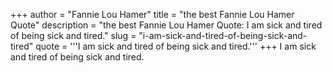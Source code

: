 +++
author = "Fannie Lou Hamer"
title = "the best Fannie Lou Hamer Quote"
description = "the best Fannie Lou Hamer Quote: I am sick and tired of being sick and tired."
slug = "i-am-sick-and-tired-of-being-sick-and-tired"
quote = '''I am sick and tired of being sick and tired.'''
+++
I am sick and tired of being sick and tired.
